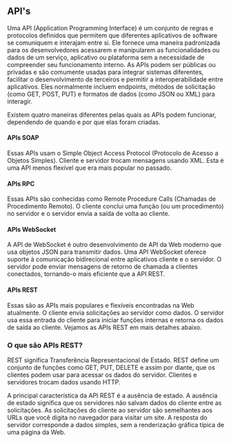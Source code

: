 ## API's

Uma API (Application Programming Interface) é um conjunto de regras e protocolos definidos que permitem que diferentes aplicativos de software se comuniquem e interajam entre si. Ele fornece uma maneira padronizada para os desenvolvedores acessarem e manipularem as funcionalidades ou dados de um serviço, aplicativo ou plataforma sem a necessidade de compreender seu funcionamento interno. As APIs podem ser públicas ou privadas e são comumente usadas para integrar sistemas diferentes, facilitar o desenvolvimento de terceiros e permitir a interoperabilidade entre aplicativos. Eles normalmente incluem endpoints, métodos de solicitação (como GET, POST, PUT) e formatos de dados (como JSON ou XML) para interagir.

Existem quatro maneiras diferentes pelas quais as APIs podem funcionar, dependendo de quando e por que elas foram criadas.

#### APIs SOAP 

Essas APIs usam o Simple Object Access Protocol (Protocolo de Acesso a Objetos Simples). Cliente e servidor trocam mensagens usando XML. Esta é uma API menos flexível que era mais popular no passado.

#### APIs RPC

Essas APIs são conhecidas como Remote Procedure Calls (Chamadas de Procedimento Remoto). O cliente conclui uma função (ou um procedimento) no servidor e o servidor envia a saída de volta ao cliente.

#### APIs WebSocket

A API de WebSocket é outro desenvolvimento de API da Web moderno que usa objetos JSON para transmitir dados. Uma API WebSocket oferece suporte à comunicação bidirecional entre aplicativos cliente e o servidor. O servidor pode enviar mensagens de retorno de chamada a clientes conectados, tornando-o mais eficiente que a API REST.

#### APIs REST

Essas são as APIs mais populares e flexíveis encontradas na Web atualmente. O cliente envia solicitações ao servidor como dados. O servidor usa essa entrada do cliente para iniciar funções internas e retorna os dados de saída ao cliente. Vejamos as APIs REST em mais detalhes abaixo.


### O que são APIs REST?

REST significa Transferência Representacional de Estado. REST define um conjunto de funções como GET, PUT, DELETE e assim por diante, que os clientes podem usar para acessar os dados do servidor. Clientes e servidores trocam dados usando HTTP.

A principal característica da API REST é a ausência de estado. A ausência de estado significa que os servidores não salvam dados do cliente entre as solicitações. As solicitações do cliente ao servidor são semelhantes aos URLs que você digita no navegador para visitar um site. A resposta do servidor corresponde a dados simples, sem a renderização gráfica típica de uma página da Web.